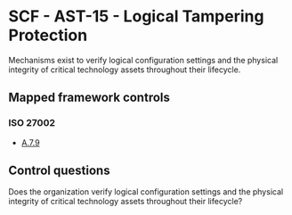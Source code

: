 # SCF - AST-15 - Logical Tampering Protection
Mechanisms exist to verify logical configuration settings and the physical integrity of critical technology assets throughout their lifecycle.
## Mapped framework controls
### ISO 27002
- [A.7.9](../iso27002/a-7.md#a79)
  
## Control questions
Does the organization verify logical configuration settings and the physical integrity of critical technology assets throughout their lifecycle?
  